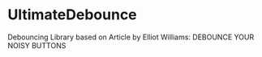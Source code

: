 # UltimateDebounce
Debouncing Library based on Article by Elliot Williams: DEBOUNCE YOUR NOISY BUTTONS

